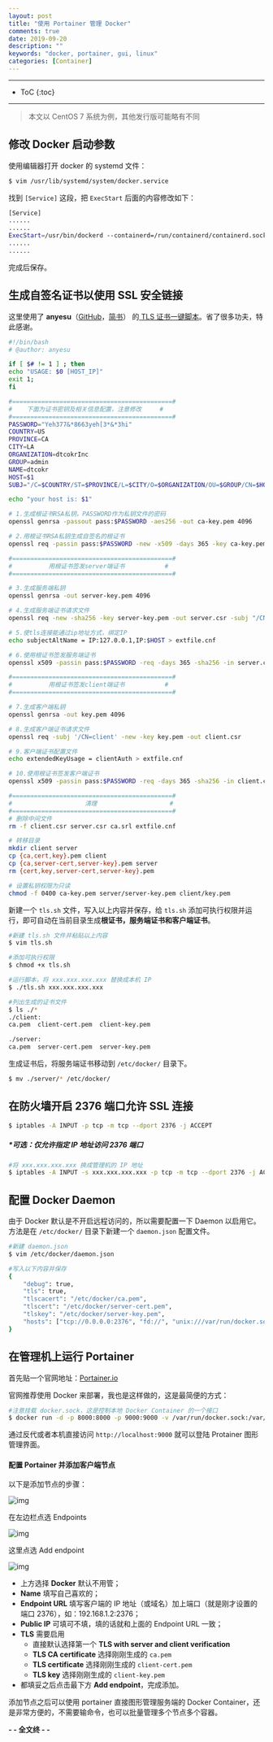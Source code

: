 ```yaml
---
layout: post
title: "使用 Portainer 管理 Docker"
comments: true
date: 2019-09-20
description: ""
keywords: "docker, portainer, gui, linux"
categories: [Container]
---
```


---
* ToC
{:toc}
---

> 本文以 CentOS 7 系统为例，其他发行版可能略有不同

## 修改 Docker 启动参数

使用编辑器打开 docker 的 systemd 文件：

```sh
$ vim /usr/lib/systemd/system/docker.service
```

找到 `[Service]` 这段，把 `ExecStart` 后面的内容修改如下：

```sh
[Service]
......
......
ExecStart=/usr/bin/dockerd --containerd=/run/containerd/containerd.sock
......
......
```

完成后保存。

## 生成自签名证书以使用 SSL 安全链接

这里使用了 **anyesu**（[GitHub](https://github.com/anyesu)，[简书](https://www.jianshu.com/u/c5327915649c)） 的[ TLS 证书一键脚本](https://www.jianshu.com/p/7ba1a93e6de4)。省了很多功夫，特此感谢。

```sh
#!/bin/bash
# @author: anyesu

if [ $# != 1 ] ; then 
echo "USAGE: $0 [HOST_IP]" 
exit 1; 
fi 

#============================================#
#    下面为证书密钥及相关信息配置，注意修改     #
#============================================#
PASSWORD="Yeh377&*8663yeh[3*&*3hi"
COUNTRY=US
PROVINCE=CA
CITY=LA
ORGANIZATION=dtcokrInc
GROUP=admin
NAME=dtcokr
HOST=$1
SUBJ="/C=$COUNTRY/ST=$PROVINCE/L=$CITY/O=$ORGANIZATION/OU=$GROUP/CN=$HOST"

echo "your host is: $1"

# 1.生成根证书RSA私钥，PASSWORD作为私钥文件的密码
openssl genrsa -passout pass:$PASSWORD -aes256 -out ca-key.pem 4096

# 2.用根证书RSA私钥生成自签名的根证书
openssl req -passin pass:$PASSWORD -new -x509 -days 365 -key ca-key.pem -sha256 -out ca.pem -subj $SUBJ

#============================================#
#          用根证书签发server端证书           #
#============================================#

# 3.生成服务端私钥
openssl genrsa -out server-key.pem 4096

# 4.生成服务端证书请求文件
openssl req -new -sha256 -key server-key.pem -out server.csr -subj "/CN=$HOST"

# 5.使tls连接能通过ip地址方式，绑定IP
echo subjectAltName = IP:127.0.0.1,IP:$HOST > extfile.cnf

# 6.使用根证书签发服务端证书
openssl x509 -passin pass:$PASSWORD -req -days 365 -sha256 -in server.csr -CA ca.pem -CAkey ca-key.pem -CAcreateserial -out server-cert.pem -extfile extfile.cnf

#============================================#
#          用根证书签发client端证书           #
#============================================#

# 7.生成客户端私钥
openssl genrsa -out key.pem 4096

# 8.生成客户端证书请求文件
openssl req -subj '/CN=client' -new -key key.pem -out client.csr

# 9.客户端证书配置文件
echo extendedKeyUsage = clientAuth > extfile.cnf

# 10.使用根证书签发客户端证书
openssl x509 -passin pass:$PASSWORD -req -days 365 -sha256 -in client.csr -CA ca.pem -CAkey ca-key.pem -CAcreateserial -out cert.pem -extfile extfile.cnf

#============================================#
#                    清理                    #
#============================================#
# 删除中间文件
rm -f client.csr server.csr ca.srl extfile.cnf

# 转移目录
mkdir client server
cp {ca,cert,key}.pem client
cp {ca,server-cert,server-key}.pem server
rm {cert,key,server-cert,server-key}.pem

# 设置私钥权限为只读
chmod -f 0400 ca-key.pem server/server-key.pem client/key.pem
```

新建一个 `tls.sh` 文件，写入以上内容并保存，给 `tls.sh` 添加可执行权限并运行，即可自动在当前目录生成**根证书，服务端证书和客户端证书**。

```sh
#新建 tls.sh 文件并粘贴以上内容
$ vim tls.sh

#添加可执行权限
$ chmod +x tls.sh

#运行脚本，将 xxx.xxx.xxx.xxx 替换成本机 IP
$ ./tls.sh xxx.xxx.xxx.xxx

#列出生成的证书文件
$ ls ./*
./client:
ca.pem  client-cert.pem  client-key.pem

./server:
ca.pem  server-cert.pem  server-key.pem 
```

生成证书后，将服务端证书移动到 `/etc/docker/` 目录下。

```sh
$ mv ./server/* /etc/docker/
```

## 在防火墙开启 2376 端口允许 SSL 连接

```sh
$ iptables -A INPUT -p tcp -m tcp --dport 2376 -j ACCEPT
```

##### *可选：仅允许指定 IP 地址访问 2376 端口

```sh
#将 xxx.xxx.xxx.xxx 换成管理机的 IP 地址
$ iptables -A INPUT -s xxx.xxx.xxx.xxx -p tcp -m tcp --dport 2376 -j ACCEPT
```

## 配置 Docker Daemon

由于 Docker 默认是不开启远程访问的，所以需要配置一下 Daemon 以启用它。方法是在 `/etc/docker/` 目录下新建一个 `daemon.json` 配置文件。

```sh
#新建 daemon.json
$ vim /etc/docker/daemon.json

#写入以下内容并保存
{
    "debug": true,
    "tls": true,
    "tlscacert": "/etc/docker/ca.pem",
    "tlscert": "/etc/docker/server-cert.pem",
    "tlskey": "/etc/docker/server-key.pem",
    "hosts": ["tcp://0.0.0.0:2376", "fd://", "unix:///var/run/docker.sock"]
}
```

## 在管理机上运行 Portainer

首先贴一个官网地址：[Portainer.io](https://www.portainer.io/)

官网推荐使用 Docker 来部署，我也是这样做的，这是最简便的方式：

```sh
#注意挂载 docker.sock，这是控制本地 Docker Container 的一个接口
$ docker run -d -p 8000:8000 -p 9000:9000 -v /var/run/docker.sock:/var/run/docker.sock -v portainer_data:/data portainer/portainer
```

通过反代或者本机直接访问 `http://localhost:9000` 就可以登陆 Protainer 图形管理界面。

#### 配置 Portainer 并添加客户端节点

以下是添加节点的步骤：

![img](https://github.com/m0len/m0len.github.io/raw/master/img/portainer-left.png)

在左边栏点选 Endpoints

![img](https://github.com/m0len/m0len.github.io/raw/master/img/portainer-new-endpoint.png)

这里点选 Add endpoint

![img](https://github.com/m0len/m0len.github.io/raw/master/img/portainer-configure-endpoint.png)

* 上方选择 **Docker** 默认不用管；
* **Name** 填写自己喜欢的；
* **Endpoint URL** 填写客户端的 IP 地址（或域名）加上端口（就是刚才设置的端口 2376），如：192.168.1.2:2376；
* **Public IP** 可填可不填，填的话就和上面的 Endpoint URL 一致；
* **TLS** 需要启用
    - 直接默认选择第一个 **TLS with server and client verification**
    - **TLS CA certificate** 选择刚刚生成的 `ca.pem` 
    - **TLS certificate** 选择刚刚生成的 `client-cert.pem` 
    - **TLS key** 选择刚刚生成的 `client-key.pem` 
* 都填妥之后点击最下方 **Add endpoint**，完成添加。

添加节点之后可以使用 portainer 直接图形管理服务端的 Docker Container，还是非常方便的，不需要输命令，也可以批量管理多个节点多个容器。

**- - 全文终 - -**

